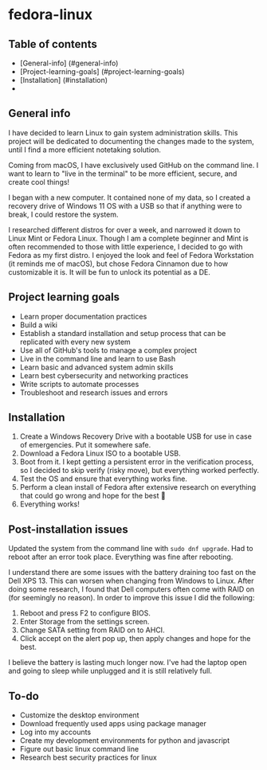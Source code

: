 # fedora-linux

## Table of contents
* [General-info] (#general-info)
* [Project-learning-goals] (#project-learning-goals)
* [Installation] (#installation)
* 

## General info
I have decided to learn Linux to gain system administration skills. This project will be dedicated to documenting the changes made to the system, until I find a more efficient notetaking solution. 

Coming from macOS, I have exclusively used GitHub on the command line. I want to learn to "live in the terminal" to be more efficient, secure, and create cool things!

I began with a new computer. It contained none of my data, so I created a recovery drive of Windows 11 OS with a USB so that if anything were to break, I could restore the system.

I researched different distros for over a week, and narrowed it down to Linux Mint or Fedora Linux. Though I am a complete beginner and Mint is often recommended to those with little experience, I decided to go with Fedora as my first distro. I enjoyed the look and feel of Fedora Workstation (it reminds me of macOS), but chose Fedora Cinnamon due to how customizable it is. It will be fun to unlock its potential as a DE. 

## Project learning goals
* Learn proper documentation practices
* Build a wiki
* Establish a standard installation and setup process that can be replicated with every new system
* Use all of GitHub's tools to manage a complex project
* Live in the command line and learn to use Bash
* Learn basic and advanced system admin skills
* Learn best cybersecurity and networking practices
* Write scripts to automate processes
* Troubleshoot and research issues and errors

## Installation

1. Create a Windows Recovery Drive with a bootable USB for use in case of emergencies. Put it somewhere safe.
2. Download a Fedora Linux ISO to a bootable USB. 
3. Boot from it. I kept getting a persistent error in the verification process, so I decided to skip verify (risky move), but everything worked perfectly.
4. Test the OS and ensure that everything works fine. 
5. Perform a clean install of Fedora after extensive research on everything that could go wrong and hope for the best 🫢
6. Everything works!

## Post-installation issues

Updated the system from the command line with `sudo dnf upgrade`. Had to reboot after an error took place. Everything was fine after rebooting.

I understand there are some issues with the battery draining too fast on the Dell XPS 13. This can worsen when changing from Windows to Linux. After doing some research, I found that Dell computers often come with RAID on (for seemingly no reason). In order to improve this issue I did the following: 

1. Reboot and press F2 to configure BIOS.
2. Enter Storage from the settings screen.
3. Change SATA setting from RAID on to AHCI.
4. Click accept on the alert pop up, then apply changes and hope for the best. 

I believe the battery is lasting much longer now. I've had the laptop open and going to sleep while unplugged and it is still relatively full. 

## To-do

* Customize the desktop environment
* Download frequently used apps using package manager
* Log into my accounts
* Create my development environments for python and javascript
* Figure out basic linux command line 
* Research best security practices for linux